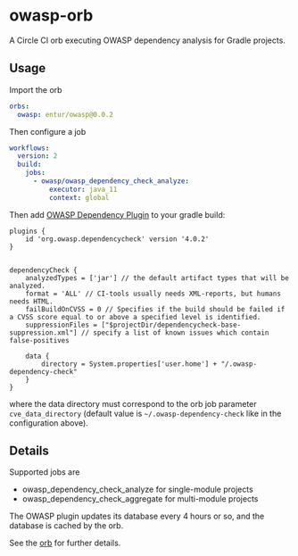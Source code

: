 # owasp-orb
A Circle CI orb executing OWASP dependency analysis for Gradle projects.

## Usage
Import the orb

```yaml
orbs:
  owasp: entur/owasp@0.0.2
```

Then configure a job

```yaml
workflows:
  version: 2
  build:
    jobs:
      - owasp/owasp_dependency_check_analyze:
          executor: java_11
          context: global
```

Then add [OWASP Dependency Plugin](https://github.com/jeremylong/DependencyCheck) to your gradle build:

```
plugins {
    id 'org.owasp.dependencycheck' version '4.0.2'
}


dependencyCheck {
    analyzedTypes = ['jar'] // the default artifact types that will be analyzed.
    format = 'ALL' // CI-tools usually needs XML-reports, but humans needs HTML.
    failBuildOnCVSS = 0 // Specifies if the build should be failed if a CVSS score equal to or above a specified level is identified.
    suppressionFiles = ["$projectDir/dependencycheck-base-suppression.xml"] // specify a list of known issues which contain false-positives

    data {
        directory = System.properties['user.home'] + "/.owasp-dependency-check"
    }
}
```

where the data directory must correspond to the orb job parameter `cve_data_directory` (default value is `~/.owasp-dependency-check` like in the configuration above). 

## Details
Supported jobs are

 * owasp_dependency_check_analyze for single-module projects
 * owasp_dependency_check_aggregate for multi-module projects 

The OWASP plugin updates its database every 4 hours or so, and the database is cached by the orb.

See the [orb](/src/@orb.yml) for further details.
